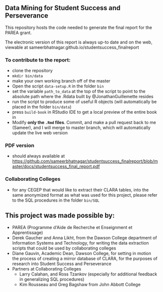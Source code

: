 ## Data Mining for Student Success and Perseverance

This repository hosts the code needed to generate the final report for the PAREA grant.

The electronic version of this report is always up-to date and on the web, viewable at sameerbhatnagar.github.io/studentsuccess_finalreport

### To contribute to the report:
 - clone the repository
 - `mkdir bin/data`
 - make your own working branch off of the master
 - Open the script `data-setup.R` in the folder `bin`
 - set the variable `path_to_data` at the top of the script to point to the absolute path where the .Rdata built by @JonathanGuillemette resides
 - run the script to produce some of useful R objects (will automatically be placed in the folder `bin/data`)
 - press `build-book` in RStudio IDE to get a local preview of the entire book in
 - Modify **only the `.Rmd` files**. Commit, and make a pull request back to me (Sameer), and I will merge to master branch, which will automatically update the live web version

### PDF version 
 - should always available at https://github.com/sameerbhatnagar/studentsuccess_finalreport/blob/master/docs/studentsuccess_final_report.pdf


 ### Collaborating Colleges
  - for any CEGEP that would like to extract their CLARA tables, into the same anonymized format as what was used for this project, please refer to the SQL procedures in the folder `bin/SQL`


## This project was made possible by:
 - PAREA (Programme d'Aide de Recherche et Enseignment et Apprentissage)
 - Derek Gaucher and Anna Likht, from the Dawson College department of Information Systems and Technology, for writing the data extraction scripts that could be used by collaborating colleges
 - Diane Gauvin, Academic Dean, Dawson College, for setting in motion the process of creating a mirror database of CLARA, for the purposes of research into Student Success and Perseverance
 - Partners at Collaborating Colleges
     - Larry Calahan, and Ross Tzankov (especially for additional feedback in generalizing SQL procedures)
     - Kim Rousseau and Greg Bagshaw from John Abbott College


